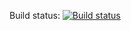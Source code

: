 Build status: [![Build status](https://ci.appveyor.com/api/projects/status/y15i2x67lbw15aie?svg=true)](https://ci.appveyor.com/project/KeplerXIII/adv-web-5)